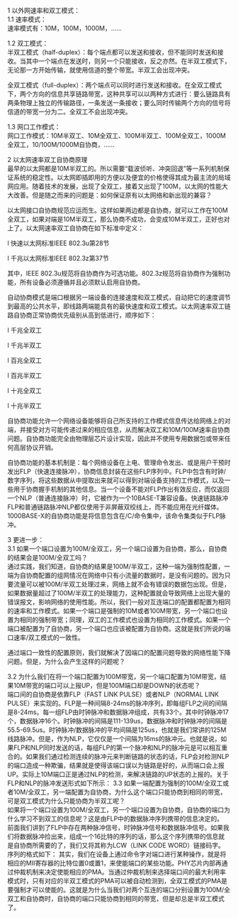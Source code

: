 1      以外网速率和双工模式：   
1.1      速率模式：   
速率模式有：10M，100M，1000M，……

1.2      双工模式：   
半双工模式（half-duplex）：每个端点都可以发送和接收，但不能同时发送和接收。当其中一个端点在发送时，则另一个只能接收，反之亦然。在半双工模式下，无论那一方开始传输，就使用信道的整个带宽。半双工会出现冲突。

全双工模式（full-duplex）：两个端点可以同时进行发送和接收。在全双工模式下，两个方向的信息共享链路带宽，这种共享可以以两种方式进行：要么链路具有两条物理上独立的传输路径，一条发送一条接收；要么同时传输两个方向的信号将信道的带宽一分为二。全双工不会出现冲突。

1.3      网口工作模式：   
网口工作模式：10M半双工、10M全双工、100M半双工、100M全双工，1000M全双工，10/100M/1000M自协商，……

2      以太网速率双工自协商原理   
最早的以太网都是10M半双工的。所以需要“载波侦听、冲突回退”等一系列机制保证系统的稳定性。以太网即插即用的方便以及便宜的价格使得其成为最主流的局域网应用。随着技术的发展，出现了全双工，接着又出现了100M，以太网的性能大大改善。但是随之而来的问题是：如何保证原有以太网络和新出现的兼容？

以太网接口自协商规范应运而生。这样如果两边都是自协商，就可以工作在100M全双工，如果对端是10M半双工，那么协商不成功，会变成10M半双工，正好也对上了。以太网速率双工自协商在如下标准中定义：

l  快速以太网标准IEEE 802.3u第28节

l  千兆以太网标准IEEE 802.3z第37节

其中，IEEE 802.3u规范将自协商作为可选功能。802.3z规范将自协商作为强制功能，所有设备必须遵循并且必须默认启用自协商。

自动协商模式是端口根据另一端设备的连接速度和双工模式，自动把它的速度调节到最高的公共水平，即线路两端能具有的最快速度和双工模式。以太网速率双工链路自协商正常协商优先级别从高到低进行，顺序如下：

l  千兆全双工

l  千兆半双工

l  百兆全双工

l  百兆半双工

l  十兆全双工

l  十兆半双工

自协商功能允许一个网络设备能够将自己所支持的工作模式信息传达给网络上的对端，并接受对方可能传递过来的相应信息，从而解决双工和10M/100M速率自协商问题。自协商功能完全由物理层芯片设计实现，因此并不使用专用数据包或带来任何高层协议开销。

自协商功能的基本机制是：每个网络设备在上电、管理命令发出、或是用户干预时发出FLP（快速连接脉冲），协商信息封装在这些FLP序列中。FLP中包含有时钟/数字序列，将这些数据从中提取出来就可以得到对端设备支持的工作模式，以及一些用于协商握手机制的其他信息。当一个设备不能对FLP作出有效反应，而仅返回一个NLP（普通连接脉冲）时，它被作为一个10BASE-T兼容设备。快速链路脉冲FLP和普通链路脉冲NLP都仅使用于非屏蔽双绞线上，而不能应用在光纤媒体。1000BASE-X的自协商功能是将信息包含在/C/命令集中，该命令集类似于FLP脉冲。

3      更进一步：   
3.1      如果一个端口设置为100M/全双工，另一个端口设置为自协商，那么，自协商的结果会是100M/全双工吗？   
通过实践，我们知道，自协商的结果是100M/半双工，这种一端为强制性配置，一端为自协商配置的组网情况在网络中只有小流量的数据时，是没有问题的。因为只要流量可以被100M/半双工处理过来，网络上就不会有错误的数据包出现。但是，如果数据量超过了100M/半双工的处理能力，这种配置就会导致网络上出现大量的错误报文，影响网络的使用性能。所以，我们一般对互连端口的配置都配置为相同的速率和工作模式。如果一个端口是强制的10M或者100M带宽，另一个端口也设置为相同的强制带宽；同理，双工的工作模式也设置为相同的工作模式。如果一个端口被配置为了自协商，另一个端口也应该被配置为自协商。这就是我们所说的端口速率/双工模式的一致性。

通过端口一致性的配置原则，我们就解决了因端口的配置问题导致的网络性能下降问题。但是，为什么会产生这样的问题呢？

3.2      为什么我们在将一个端口配置为100M带宽，另一个端口配置为10M带宽，结果10M带宽的端口可以上报UP，但是100M端口却是DOWN的状态呢？   
端口间的自协商是依靠FLP（FAST LINK PULSE）或者NLP（NORMAL LINK PULSE）来实现的。FLP是一种间隔8-24ms的脉冲序列，即每组FLP之间的间隔是8-24ms。每一组FLP由时钟脉冲和数据脉冲组成，共有33个。其中时钟脉冲17个，数据脉冲16个。时钟脉冲的间隔是111-139us，数据脉冲和时钟脉冲的间隔是55.5-69.5us。时钟脉冲/数据脉冲的平均间隔是125us，也就是我们常讲的125M线路脉冲。但是，作为NLP，它仅仅是一个间隔为16ms的脉冲元。也就是说，如果FLP和NLP同时发送的话，每组FLP的第一个脉冲和NLP的脉冲元是可以相互重合的。如果我们通过检测连续的脉冲元来判断链路的状态的话，FLP会对检测NLP的端口造成一种欺骗，结果就是使得该端口误以为链路是好的，从而端口会上报UP。实际上10M端口正是通过NLP的检测，来解决链路的UP状态的上报的。关于FLP和NLP的脉冲发送形式如下所示：
3.3      如果一端配置为强制的100M/全双工或者10M/全双工，另一端配置为自协商，为什么这个端口只能协商到相同的带宽，可是双工模式为什么只能协商为半双工呢？   
如果将一个端口设置为100M/全双工，另一个端口设置为自协商，自协商的端口为什么学习不到双工的信息呢？这是由FLP中的数据脉冲序列携带的信息决定的。
前面我们讲到了FLP中存在两种脉冲信号，时钟脉冲信号和数据脉冲信号。如果我们将数据脉冲捡出来，组成一个16比特的序列的话，那么这个序列携带的信息就是自协商所需要的了，我们又将其称为LCW（LINK CODE WORD）链接码字。序列的格式如下：
其实，我们在设备上通过命令字对端口进行某种操作，就是将相应的MII寄存器的比特位置0或置1，来使能端口的某些功能。PHY芯片内部再通过仲裁机制来决定使能相应的PMA。当通过仲裁机制来选择端口间的最大利用率模式时，只有对应的半双工模式的PMA可以被自动检测到，全双工模式的PMA是要强制才可以使能的。这就是为什么当我们对两个互连的端口分别设置为100M/全双工和自协商时，自协商的端口只能协商到相同的带宽，但是却总是半双工模式了。
